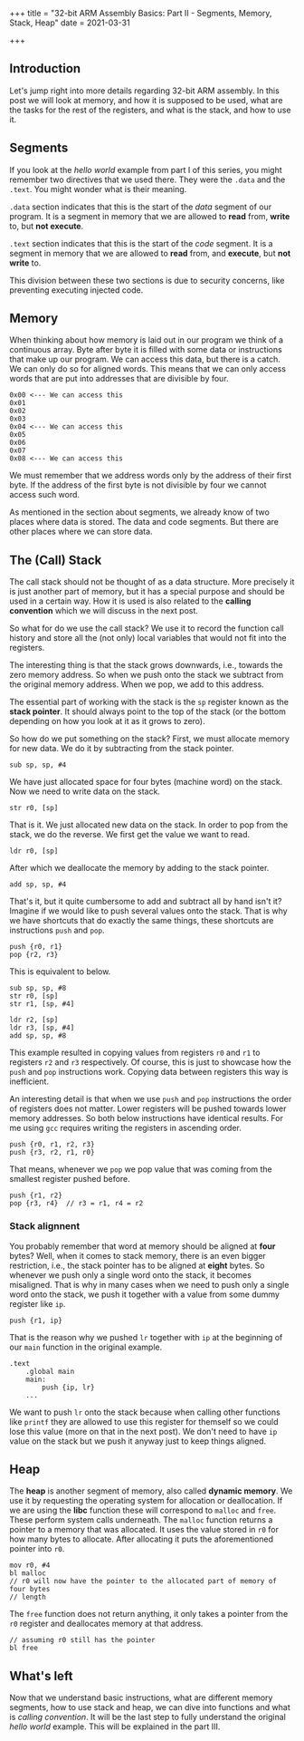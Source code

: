 +++
title = "32-bit ARM Assembly Basics: Part II - Segments, Memory, Stack, Heap"
date = 2021-03-31

+++

## Introduction

Let's jump right into more details regarding 32-bit ARM assembly. In this
post we will look at memory, and how it is supposed to be used, what are
the tasks for the rest of the registers, and what is the stack, and how to use
it.

## Segments

If you look at the *hello world* example from part I of this series,
you might remember two directives that we used there. They were the `.data`
and the `.text`. You might wonder what is their meaning.

`.data` section indicates that this is the start of the *data* segment of our
program. It is a segment in memory that we are allowed to **read** from,
**write** to, but **not execute**.

`.text` section indicates that this is the start of the *code* segment. It
is a segment in memory that we are allowed to **read** from, and **execute**,
but **not write** to.

This division between these two sections is due to security concerns, like
preventing executing injected code.

## Memory

When thinking about how memory is laid out in our program we think of a
continuous array. Byte after byte it is filled with some data or instructions
that make up our program. We can access this data, but there is a catch. We
can only do so for aligned words. This means that we can only access words
that are put into addresses that are divisible by four.

```
0x00 <--- We can access this 
0x01
0x02
0x03
0x04 <--- We can access this 
0x05
0x06
0x07
0x08 <--- We can access this 
```

We must remember that we address words only by the address of their first
byte. If the address of the first byte is not divisible by four we cannot
access such word.

As mentioned in the section about segments, we already know of two places where
data is stored. The data and code segments. But there are other places
where we can store data.

## The (Call) Stack

The call stack should not be thought of as a data structure. More precisely it
is just another part of memory, but it has a special purpose and should
be used in a certain way. How it is used is also related to the **calling
convention** which we will discuss in the next post.

So what for do we use the call stack? We use it to record the function call
history and store all the (not only) local variables that would not fit
into the registers.

The interesting thing is that the stack grows downwards, i.e., towards
the zero memory address. So when we push onto the stack we subtract from
the original memory address. When we pop, we add to this address.

The essential part of working with the stack is the `sp` register known as
the **stack pointer**. It should always point to the top of the stack (or the
bottom depending on how you look at it as it grows to zero).

So how do we put something on the stack? First, we must allocate memory for
new data. We do it by subtracting from the stack pointer.

```
sub sp, sp, #4
```

We have just allocated space for four bytes (machine word) on the stack. Now
we need to write data on the stack.

```
str r0, [sp]
```

That is it. We just allocated new data on the stack. In order to pop from the
stack, we do the reverse. We first get the value we want to read.

```
ldr r0, [sp]
```

After which we deallocate the memory by adding to the stack pointer.

```
add sp, sp, #4
```

That's it, but it quite cumbersome to add and subtract all by hand isn't it?
Imagine if we would like to push several values onto the stack.
That is why we have shortcuts that do exactly the same things, these shortcuts
are instructions `push` and `pop`.

```
push {r0, r1}
pop {r2, r3}
```

This is equivalent to below.

```
sub sp, sp, #8
str r0, [sp]
str r1, [sp, #4]

ldr r2, [sp]
ldr r3, [sp, #4]
add sp, sp, #8
```

This example resulted in copying values from registers `r0` and `r1` to
registers `r2` and `r3` respectively. Of course, this is just to showcase how
the `push` and `pop` instructions work. Copying data between registers this
way is inefficient.

An interesting detail is that when we use `push` and `pop` instructions
the order of registers does not matter. Lower registers will be pushed
towards lower memory addresses. So both below instructions have identical
results. For me using `gcc` requires writing the registers in ascending order.

```
push {r0, r1, r2, r3}
push {r3, r2, r1, r0}
```

That means, whenever we `pop` we pop value that was coming from the smallest
register pushed before.

```
push {r1, r2}
pop {r3, r4}  // r3 = r1, r4 = r2

```

### Stack alignnent

You probably remember that word at memory should be aligned at **four** bytes?
Well, when it comes to stack memory, there is an even bigger restriction, i.e.,
the stack pointer has to be aligned at **eight** bytes. So whenever we
push only a single word onto the stack, it becomes misaligned. That is why
in many cases when we need to push only a single word onto the stack, we
push it together with a value from some dummy register like `ip`.

```
push {r1, ip}
```

That is the reason why we pushed `lr` together with `ip` at the beginning
of our `main` function in the original example.

```
.text
    .global main
    main:
        push {ip, lr}
    ...
```

We want to push `lr` onto the stack because when calling other functions like
`printf` they are allowed to use this register for themself so we could lose
this value (more on that in the next post).
We don't need to have `ip` value on the stack but we push it anyway just to
keep things aligned.

## Heap

The **heap** is another segment of memory, also called **dynamic memory**.
We use it by requesting the operating system for allocation or deallocation. If
we are using the **libc** function these will correspond to `malloc` and
`free`. These perform system calls underneath.
The `malloc` function returns a pointer to a memory that was allocated. It
uses the value stored in `r0` for how many bytes to allocate. After allocating
it puts the aforementioned pointer into `r0`.

```
mov r0, #4
bl malloc
// r0 will now have the pointer to the allocated part of memory of four bytes
// length
```

The `free` function does not return anything, it only takes a pointer from the
`r0` register and deallocates memory at that address.

```
// assuming r0 still has the pointer
bl free
```

## What's left

Now that we understand basic instructions, what are different memory segments,
how to use stack and heap, we can dive into functions and what is *calling
convention*. It will be the last step to fully understand the original *hello
world* example. This will be explained in the part III.
